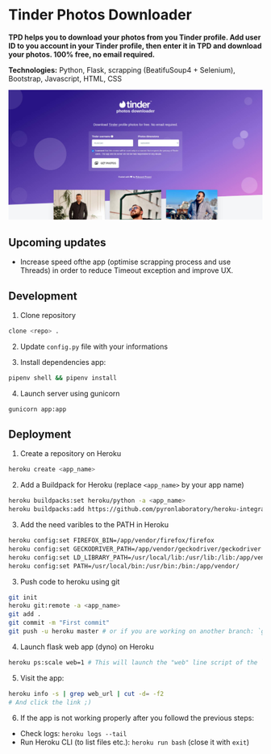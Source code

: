 # Tinder Photos Downloader

**TPD helps you to download your photos from you Tinder profile. Add user ID to you account in your Tinder profile, then enter it in TPD and download your photos. 100% free, no email required.**

**Technologies:** Python, Flask, scrapping (BeatifuSoup4 + Selenium), Bootstrap, Javascript, HTML, CSS

![Screenshot](screenshot.jpg)

## Upcoming updates

- Increase speed ofthe app (optimise scrapping process and use Threads) in order to reduce Timeout exception and improve UX.

## Development

1. Clone repository 
```bash
clone <repo> .
````

2. Update `config.py` file with your informations

3. Install dependencies app:
```bash
pipenv shell && pipenv install
```

4. Launch server using gunicorn 
```bash
gunicorn app:app
```

## Deployment

1. Create a repository on Heroku
```bash
heroku create <app_name>
```

2. Add a Buildpack for Heroku (replace `<app_name>` by your app name)
```bash
heroku buildpacks:set heroku/python -a <app_name>
heroku buildpacks:add https://github.com/pyronlaboratory/heroku-integrated-firefox-geckodriver
```

3. Add the need varibles to the PATH in Heroku
```bash
heroku config:set FIREFOX_BIN=/app/vendor/firefox/firefox
heroku config:set GECKODRIVER_PATH=/app/vendor/geckodriver/geckodriver
heroku config:set LD_LIBRARY_PATH=/usr/local/lib:/usr/lib:/lib:/app/vendor
heroku config:set PATH=/usr/local/bin:/usr/bin:/bin:/app/vendor/
```

3. Push code to heroku using git
```bash
git init
heroku git:remote -a <app_name>
git add .
git commit -m "First commit"
git push -u heroku master # or if you are working on another branch: `git push heroku <branch_name>:master`
```

4. Launch flask web app (dyno) on Heroku
```bash
heroku ps:scale web=1 # This will launch the "web" line script of the `Procfile` file
```

5. Visit the app:
```bash
heroku info -s | grep web_url | cut -d= -f2 
# And click the link ;)
```

6. If the app is not working properly after you followd the previous steps: 
- Check logs: `heroku logs --tail`
- Run Heroku CLI (to list files etc.): `heroku run bash` (close it with `exit`)

